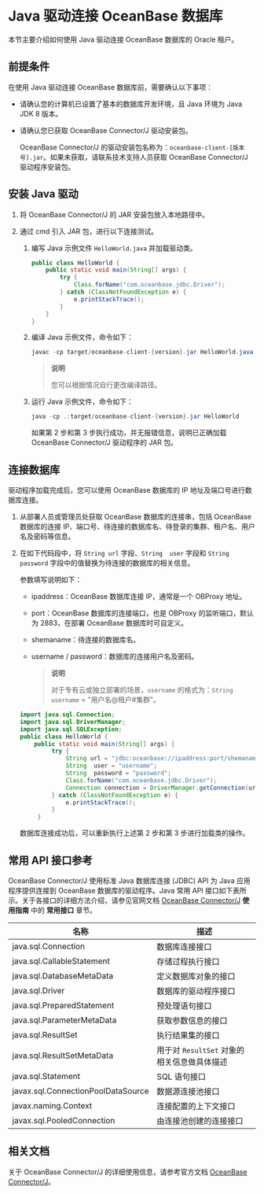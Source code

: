 # Java 驱动连接 OceanBase 数据库

本节主要介绍如何使用 Java 驱动连接 OceanBase 数据库的 Oracle 租户。

## 前提条件

在使用 Java 驱动连接 OceanBase 数据库前，需要确认以下事项：

* 请确认您的计算机已设置了基本的数据库开发环境，且 Java 环境为 Java JDK 8 版本。

* 请确认您已获取 OceanBase Connector/J 驱动安装包。
  
  OceanBase Connector/J 的驱动安装包名称为：`oceanbase-client-[版本号].jar`。如果未获取，请联系技术支持人员获取 OceanBase Connector/J 驱动程序安装包。

## 安装 Java 驱动

1. 将 OceanBase Connector/J 的 JAR 安装包放入本地路径中。

2. 通过 cmd 引入 JAR 包，进行以下连接测试。

   1. 编写 Java 示例文件 `HelloWorld.java` 并加载驱动类。

      ```java
      public class HelloWorld {
          public static void main(String[] args) {
              try {
                  Class.forName("com.oceanbase.jdbc.Driver");
              } catch (ClassNotFoundException e) {
                  e.printStackTrace();
              }
          }
      }
      ```

   2. 编译 Java 示例文件，命令如下：

      ```java
      javac -cp target/oceanbase-client-{version}.jar HelloWorld.java
      ```

      >**说明**
      >
      >您可以根据情况自行更改编译路径。

   3. 运行 Java 示例文件，命令如下：

      ```java
      java -cp .:target/oceanbase-client-{version}.jar HelloWorld
      ```

      如果第 2 步和第 3 步执行成功，并无报错信息，说明已正确加载 OceanBase Connector/J 驱动程序的 JAR 包。

## 连接数据库

驱动程序加载完成后，您可以使用 OceanBase 数据库的 IP 地址及端口号进行数据库连接。

1. 从部署人员或管理员处获取 OceanBase 数据库的连接串，包括 OceanBase 数据库的连接 IP、端口号、待连接的数据库名、待登录的集群、租户名、用户名及密码等信息。

2. 在如下代码段中，将 `String url` 字段、`String  user` 字段和 `String  password` 字段中的值替换为待连接的数据库的相关信息。

   参数填写说明如下：

   * ipaddress：OceanBase 数据库连接 IP，通常是一个 OBProxy 地址。

   * port：OceanBase 数据库的连接端口，也是 OBProxy 的监听端口，默认为 2883，在部署 OceanBase 数据库时可自定义。

   * shemaname：待连接的数据库名。

   * username / password：数据库的连接用户名及密码。

     >**说明**
     >
     >对于专有云或独立部署的场景，`username` 的格式为：`String username` = "用户名@租户#集群"。

   ```java
   import java.sql.Connection;
   import java.sql.DriverManager;
   import java.sql.SQLException;
   public class HelloWorld {
       public static void main(String[] args) {
            try {
                String url = "jdbc:oceanbase://ipaddress:port/shemaname?pool=false";
                String  user = "username";
                String  password = "password";
                Class.forName("com.oceanbase.jdbc.Driver");
                Connection connection = DriverManager.getConnection(url, user, password);
            } catch (ClassNotFoundException e) {
                e.printStackTrace();
            }
        }
   ```

   数据库连接成功后，可以重新执行上述第 2 步和第 3 步进行加载类的操作。

## 常用 API 接口参考

OceanBase Connector/J 使用标准 Java 数据库连接 (JDBC) API 为 Java 应用程序提供连接到 OceanBase 数据库的驱动程序。Java 常用 API 接口如下表所示。关于各接口的详细方法介绍，请参见官网文档 [OceanBase Connector/J](https://www.oceanbase.com/docs/enterprise/oceanbase-connector-j-cn) **使用指南** 中的 **常用接口** 章节。

|    名称                            |                描述           |
|------------------------------------|------------------------------|
| java.sql.Connection                | 数据库连接接口                 |
| java.sql.CallableStatement         | 存储过程执行接口               |
| java.sql.DatabaseMetaData          | 定义数据库对象的接口           |
| java.sql.Driver                    | 数据库的驱动程序接口           |
| java.sql.PreparedStatement         | 预处理语句接口                |
| java.sql.ParameterMetaData         | 获取参数信息的接口             |
| java.sql.ResultSet                 | 执行结果集的接口               |
| java.sql.ResultSetMetaData         | 用于对 `ResultSet` 对象的相关信息做具体描述|
| java.sql.Statement                 | SQL 语句接口                     |
| javax.sql.ConnectionPoolDataSource | 数据源连接池接口                |
| javax.naming.Context               | 连接配置的上下文接口            |
| javax.sql.PooledConnection         | 由连接池创建的连接接口          |

## 相关文档

关于 OceanBase Connector/J 的详细使用信息，请参考官方文档 [OceanBase Connector/J](https://www.oceanbase.com/docs/enterprise/oceanbase-connector-j-cn)。